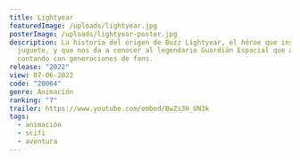 ```yaml
---
title: Lightyear
featuredImage: /uploads/lightyear.jpg
posterImage: /uploads/lightyear-poster.jpg
description: La historia del origen de Buzz Lightyear, el héroe que inspiró el
  juguete, y que nos da a conocer al legendario Guardián Espacial que acabaría
  contando con generaciones de fans.
release: "2022"
view: 07-06-2022
code: "20064"
genre: Animación
ranking: "7"
trailer: https://www.youtube.com/embed/BwZs3H_UN3k
tags:
  - animación
  - scifi
  - aventura
---
```

